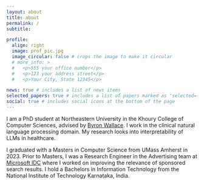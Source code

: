 ```yaml
---
layout: about
title: about
permalink: /
subtitle:

profile:
  align: right
  image: prof_pic.jpg
  image_circular: false # crops the image to make it circular
  # more_info: >
  #   <p>555 your office number</p>
  #   <p>123 your address street</p>
  #   <p>Your City, State 12345</p>

news: true # includes a list of news items
selected_papers: true # includes a list of papers marked as "selected={true}"
social: true # includes social icons at the bottom of the page
---
```


I am a PhD student at Northeastern University in the Khoury College of Computer Sciences, advised by <a href="https://www.byronwallace.com/">Byron Wallace</a>. I work in the clinical natural language processing domain. My research looks into interpretability of LLMs in healthcare.

I graduated with a Masters in Computer Science from UMass Amherst in 2023. Prior to Masters, I was a Research Engineer in the Advertising team at <a href="https://www.microsoft.com/en-in/msidc/default.aspx">Microsoft IDC</a> where I worked on improving the relevance of sponsored search results. I hold a Bachelors in Information Technology from the National Institute of Technology Karnataka, India.
